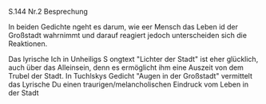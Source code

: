 S.144 Nr.2 Besprechung

In beiden Gedichte ngeht es darum, wie eer Mensch das Leben id der Großstadt wahrnimmt und darauf reagiert jedoch unterscheiden sich die Reaktionen.

Das lyrische Ich in Unheiligs S ongtext "Lichter der Stadt" ist eher glücklich, auch über das Alleinsein, denn es ermöglicht ihm eine Auszeit von dem Trubel der Stadt. In Tuchlskys Gedicht "Augen in der Großstadt" vermittelt das Lyrische Du einen traurigen/melancholischen Eindruck vom Leben in der Stadt
